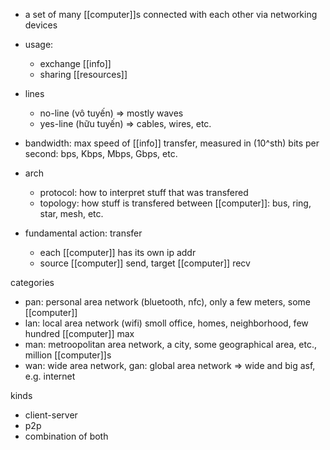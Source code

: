 - a set of many [[computer]]s connected with each other via networking devices
- usage:
	- exchange [[info]]
	- sharing [[resources]]

- lines
	- no-line (vô tuyến) => mostly waves
	- yes-line (hữu tuyến) => cables, wires, etc.
- bandwidth: max speed of [[info]] transfer, measured in (10^sth) bits per second: bps, Kbps, Mbps, Gbps, etc.

- arch
	- protocol: how to interpret stuff that was transfered
	- topology: how stuff is transfered between [[computer]]: bus, ring, star, mesh, etc.
- fundamental action: transfer
	- each [[computer]] has its own ip addr
	- source [[computer]] send, target [[computer]] recv

categories
- pan: personal area network (bluetooth, nfc), only a few meters, some [[computer]]
- lan: local area network (wifi) smoll office, homes, neighborhood, few hundred [[computer]] max
- man: metroopolitan area network, a city, some geographical area, etc., million [[computer]]s
- wan: wide area network, gan: global area network => wide and big asf, e.g. internet

kinds
- client-server
- p2p
- combination of both